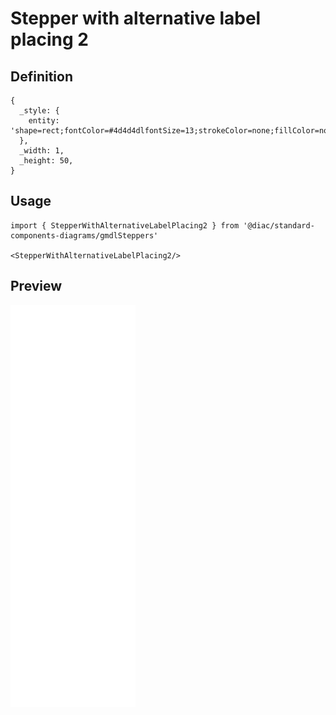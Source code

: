 # Stepper with alternative label placing 2

## Definition

```
{
  _style: { 
    entity: 'shape=rect;fontColor=#4d4d4dlfontSize=13;strokeColor=none;fillColor=none;html=1;',
  },
  _width: 1,
  _height: 50,
}
```

## Usage

```
import { StepperWithAlternativeLabelPlacing2 } from '@diac/standard-components-diagrams/gmdlSteppers'

<StepperWithAlternativeLabelPlacing2/>
```

## Preview

<img src="./stepper-with-alternative-label-placing-2.png" width="200"/>
